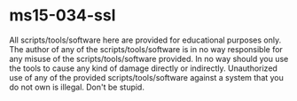 # ms15-034-ssl

All scripts/tools/software here are provided for educational purposes only. The author of any of the scripts/tools/software is in no way responsible for any misuse of the scripts/tools/software provided. In no way should you use the tools to cause any kind of damage directly or indirectly. Unauthorized use of any of the provided scripts/tools/software against a system that you do not own is illegal. Don't be stupid.
